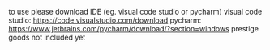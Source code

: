 to use please download IDE (eg. visual code studio or pycharm)
visual code studio: https://code.visualstudio.com/download
pycharm: https://www.jetbrains.com/pycharm/download/?section=windows 
prestige goods not included yet
